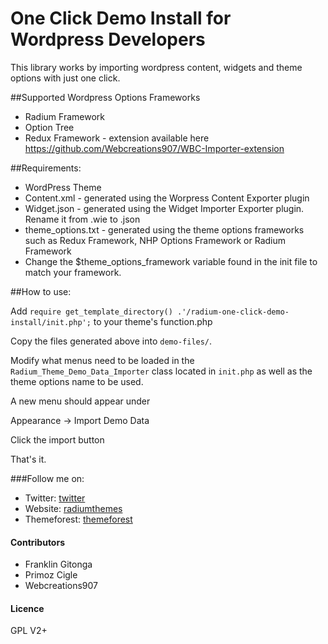 One Click Demo Install for Wordpress Developers
==========================

This library works by importing wordpress content, widgets  and theme options with just one click.

##Supported Wordpress Options Frameworks
* Radium Framework
* Option Tree
* Redux Framework - extension available here https://github.com/Webcreations907/WBC-Importer-extension 


##Requirements:

* WordPress Theme
* Content.xml - generated using the Worpress Content Exporter plugin
* Widget.json - generated using the Widget Importer Exporter plugin. Rename it from .wie to .json
* theme_options.txt - generated using the theme options frameworks such as Redux Framework, NHP Options Framework or Radium Framework
* Change the $theme_options_framework variable found in the init file to match your framework.

##How to use:

Add  `require get_template_directory() .'/radium-one-click-demo-install/init.php';` to your theme's function.php

Copy the files generated above into `demo-files/`.

Modify what menus need to be loaded in the `Radium_Theme_Demo_Data_Importer` class located in `init.php` as well as the theme options name to be used.

A new menu should appear under

Appearance -> Import Demo Data

Click the import button 


That's it.

###Follow me on: 

* Twitter: [twitter](http://twitter.com/Frankgm1 "@Frankgm1")
* Website: [radiumthemes](http://radiumthemes.com/ "Radium Themes") 
* Themeforest: [themeforest](http://themeforest.net/user/FranklinM2?ref=FranklinM2 "Themeforest")

#### Contributors
  * Franklin Gitonga
  * Primoz Cigle
  * Webcreations907
  
#### Licence
GPL V2+
